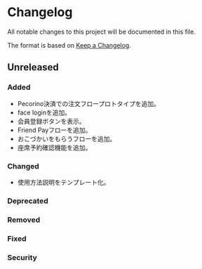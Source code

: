 # Changelog

All notable changes to this project will be documented in this file.

The format is based on [Keep a Changelog](http://keepachangelog.com/).

## Unreleased

### Added

- Pecorino決済での注文フロープロトタイプを追加。
- face loginを追加。
- 会員登録ボタンを表示。
- Friend Payフローを追加。
- おこづかいをもらうフローを追加。
- 座席予約確認機能を追加。

### Changed

- 使用方法説明をテンプレート化。

### Deprecated

### Removed

### Fixed

### Security
